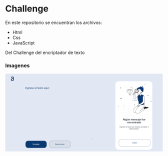 # Challenge
En este repositorio se encuentran los archivos:
- Html
- Css
- JavaScript
  
Del Challenge del encriptador de texto

### Imagenes
<div align="center"> 
  
![Alter](img/challenge.png)

</div>
